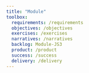 ```yaml
---
title: "Module"
toolbox:
  requirements: /requirements
  objectives: /objectives
  exercises: /exercises
  narratives: /narratives
  backlog: Module-JS3
  product: /product
  success: /success
  delivery: /delivery
---
```

